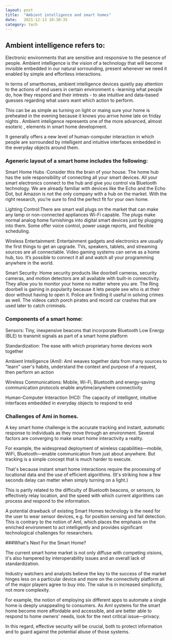 ```yaml
---
layout: post
title:  "Ambient intelligence and smart homes"
date:   2021-12-13 10:30:35 
category: tech
---
```


## Ambient intelligence refers to:

Electronic environments that are sensitive and responsive to the pesence of people.
Ambient intelligence is the vision of a technology that will become invisible embedded in our natural sorrounding, present whenever we need it enabled by simple and effortless interactions.

In terms of smarthomes, ambient intelligence devices quietly pay attention to the actions of end users in certain environment s -learning what people do, how they respond and their intrests - to ake intuitive and data-based guesses regarding what users want which action to perform.

This can be as simple as turning on light or maing sure your home is preheated in the evening because it knows you arrive home late on friday nights . Ambient inteligence represents one of the more advanced, almost esoteric , elements in smart home development.

It generally offers a new level of human-computer interaction in which people are sorrounded by intelligent and intuitive interfaces embedded in the everyday objects around them.

### Ageneric layout of a smart home includes the following:

Smart Home Hubs :Consider this the brain of your house. The home hub has the sole responsibility of connecting all your smart devices. All your smart electronics connect to the hub and give you control via Bluetooth technology. We are already familiar with devices like the Echo and the Echo Dot, but Amazon is not the only company with a hub on the market. With the right research, you’re sure to find the perfect fit for your own home.


Lighting Control:There are smart wall plugs on the market that can make any lamp or non-connected appliances Wi-Fi capable. The plugs make normal analog home furnishings into digital smart devices just by plugging into them. Some offer voice control, power usage reports, and flexible scheduling.


Wireless Entertainment: Entertainment gadgets and electronics are usually the first things to get an upgrade. TVs, speakers, tablets, and streaming sources are all connectable. Video gaming systems can serve as a home hub, too. It’s possible to connect it all and watch all your programming anywhere in the world.


Smart Security: Home security products like doorbell cameras, security cameras, and motion detectors are all available with built-in connectivity. They allow you to monitor your home no matter where you are. The Ring doorbell is gaining in popularity because it lets people see who is at their door without having to open it. Police are finding it useful in solving crimes as well. The videos catch porch pirates and record car crashes that are used later to catch criminals.

### Components of a smart home:

Sensors: Tiny, inexpensive beacons that incorporate Bluetooth Low Energy (BLE) to transmit signals as part of a smart home platform

Standardization: The ease with which proprietary home devices work together

Ambient Intelligence (AmI): AmI weaves together data from many sources to "learn" user's habits, understand the context and purpose of a request, then perform an action

Wireless Communications: Mobile, Wi-Fi, Bluetooth and energy-saving communication protocols enable anytime/anywhere connectivity

Human-Computer Interaction (HCI): The capacity of intelligent, intuitive interfaces embedded in everyday objects to respond to end

### Challenges of Ami in homes.

A key smart home challenge is the accurate tracking and instant, automatic response to individuals as they move through an environment. Several factors are converging to make smart home interactivity a reality.

For example, the widespread deployment of wireless capabilities—mobile, WiFi, Bluetooth—enable communication from just about anywhere. But tracking is a simple concept that is much harder to execute.

That's because instant smart home interactions require the processing of locational data and the use of efficient algorithms. (It's striking how a few seconds delay can matter when simply turning on a light.)

This is partly related to the difficulty of Bluetooth beacons, or sensors, to effectively relay location, and the speed with which current algorithms can process and respond to the information.

A potential drawback of existing Smart Homes technology is the need for the user to wear sensor devices, e.g. for position sensing and fall detection. This is contrary to the notion of AmI, which places the emphasis on the enriched environment to act intelligently and provides significant technological challenges for researchers.



###What's Next For the Smart Home?


The current smart home market is not only diffuse with competing visions, it's also hampered by interoperability issues and an overall lack of standardization.

Industry watchers and analysts believe the key to the success of the market hinges less on a particular device and more on the connectivity platform all of the major players agree to buy into. The value is in increased simplicity, not more complexity.

For example, the notion of employing six different apps to automate a single home is deeply unappealing to consumers. As AmI systems for the smart home become more affordable and accessible, and are better able to respond to home owners' needs, look for the next critical issue—privacy.

In this regard, effective security will be crucial, both to protect information and to guard against the potential abuse of those systems.
